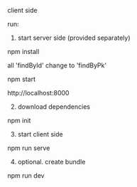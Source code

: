 client side

run:

1. start server side (provided separately)

npm install

all 'findById' change to 'findByPk'

npm start

http://localhost:8000

2. download dependencies

npm init

3. start client side

npm run serve

4. optional. create bundle

npm run dev
